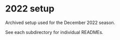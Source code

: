 # 2022 setup

Archived setup used for the December 2022 season.

See each subdirectory for individual READMEs.
